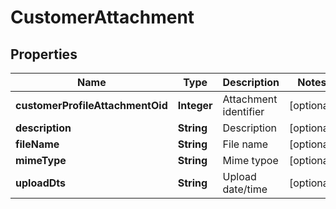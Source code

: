 

# CustomerAttachment


## Properties

| Name | Type | Description | Notes |
|------------ | ------------- | ------------- | -------------|
|**customerProfileAttachmentOid** | **Integer** | Attachment identifier |  [optional] |
|**description** | **String** | Description |  [optional] |
|**fileName** | **String** | File name |  [optional] |
|**mimeType** | **String** | Mime typoe |  [optional] |
|**uploadDts** | **String** | Upload date/time |  [optional] |



